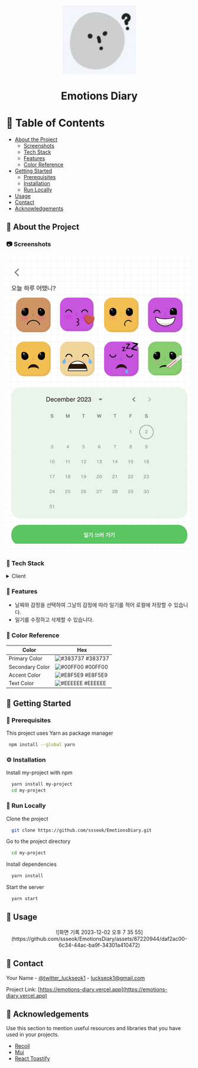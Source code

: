 <div align="center">

  <img src="public/emotion.png" alt="logo" width="200" height="auto" />
  <h1>Emotions Diary</h1>
</div>

<!-- Table of Contents -->

# 📔 Table of Contents

- [About the Project](#🌟-about-the-project)
  - [Screenshots](#📷-screenshots)
  - [Tech Stack](#👾-tech-stack)
  - [Features](#🎯-features)
  - [Color Reference](#🎨-color-reference)
  <!-- - [Environment Variables](#key-environment-variables) -->
- [Getting Started](#🧰-getting-started)
  - [Prerequisites](#🚨-prerequisites)
  - [Installation](#⚙️-installation)
  - [Run Locally](#🏃-run-locally)
    <!-- - [Running Tests](#test_tube-running-tests) -->
    <!-- - [Deployment](#triangular_flag_on_post-deployment) -->
- [Usage](#👀-usage)
  <!-- - [Roadmap](#compass-roadmap) -->
  <!-- - [Contributing](#wave-contributing) -->
    <!-- - [Code of Conduct](#scroll-code-of-conduct) -->
  <!-- - [FAQ](#grey_question-faq) -->
  <!-- - [License](#warning-license) -->
- [Contact](#🤝-contact)
- [Acknowledgements](#💎-acknowledgements)

<!-- About the Project -->

## 🌟 About the Project

<!-- Screenshots -->

### 📷 Screenshots

<div align="center"> 
  <img src="public/myimg.png" alt="screenshot" />
</div>

<!-- TechStack -->

### 👾 Tech Stack

<details>
  <summary>Client</summary>
  <ul>
    <li><a href="https://www.typescriptlang.org/">Typescript</a></li>
    <li><a href="https://reactjs.org/">React.js</a></li>
    <li><a href="https://tailwindcss.com/">TailwindCSS</a></li>
  </ul>
</details>

<!-- <details>
  <summary>Server</summary>
  <ul>
    <li><a href="https://www.typescriptlang.org/">Typescript</a></li>
    <li><a href="https://expressjs.com/">Express.js</a></li>
    <li><a href="https://go.dev/">Golang</a></li>
    <li><a href="https://nestjs.com/">Nest.js</a></li>
    <li><a href="https://socket.io/">SocketIO</a></li>
    <li><a href="https://www.prisma.io/">Prisma</a></li>
    <li><a href="https://www.apollographql.com/">Apollo</a></li>
    <li><a href="https://graphql.org/">GraphQL</a></li>
  </ul>
</details>

<details>
<summary>Database</summary>
  <ul>
    <li><a href="https://www.mysql.com/">MySQL</a></li>
    <li><a href="https://www.postgresql.org/">PostgreSQL</a></li>
    <li><a href="https://redis.io/">Redis</a></li>
    <li><a href="https://neo4j.com/">Neo4j</a></li>
    <li><a href="https://www.mongodb.com/">MongoDB</a></li>
  </ul>
</details>

<details>
<summary>DevOps</summary>
  <ul>
    <li><a href="https://www.docker.com/">Docker</a></li>
    <li><a href="https://www.jenkins.io/">Jenkins</a></li>
    <li><a href="https://circleci.com/">CircleCLI</a></li>
  </ul>
</details> -->

<!-- Features -->

### 🎯 Features

- 날짜와 감정을 선택하여 그날의 감정에 따라 일기를 적어 로컬에 저장할 수 있습니다.
- 일기를 수정하고 삭제할 수 있습니다.

<!-- Color Reference -->

### 🎨 Color Reference

| Color           | Hex                                                              |
| --------------- | ---------------------------------------------------------------- |
| Primary Color   | ![#383737](https://via.placeholder.com/10/383737?text=+) #383737 |
| Secondary Color | ![#00FF00](https://via.placeholder.com/10/00FF00?text=+) #00FF00 |
| Accent Color    | ![#E8F5E9](https://via.placeholder.com/10/E8F5E9?text=+) #E8F5E9 |
| Text Color      | ![#EEEEEE](https://via.placeholder.com/10/EEEEEE?text=+) #EEEEEE |

<!-- Env Variables -->

<!-- ### 🔑 Environment Variables

To run this project, you will need to add the following environment variables to your .env file

`API_KEY`

`ANOTHER_API_KEY` -->

<!-- Getting Started -->

## 🧰 Getting Started

<!-- Prerequisites -->

### 🚨 Prerequisites

This project uses Yarn as package manager

```bash
 npm install --global yarn
```

<!-- Installation -->

### ⚙️ Installation

Install my-project with npm

```bash
  yarn install my-project
  cd my-project
```

<!-- Running Tests -->

<!-- ### 🧪 Running Tests

To run tests, run the following command

```bash
  yarn test test
``` -->

<!-- Run Locally -->

### 🏃 Run Locally

Clone the project

```bash
  git clone https://github.com/ssseok/EmotionsDiary.git
```

Go to the project directory

```bash
  cd my-project
```

Install dependencies

```bash
  yarn install
```

Start the server

```bash
  yarn start
```

<!-- Deployment -->

<!-- ### 🚩 Deployment

To deploy this project run

```bash
  yarn deploy
``` -->

<!-- Usage -->

## 👀 Usage
<div align="center">
![화면 기록 2023-12-02 오후 7 35 55](https://github.com/ssseok/EmotionsDiary/assets/87220944/daf2ac00-6c34-44ac-ba9f-34301a410472)
</div>

<!-- Use this space to tell a little more about your project and how it can be used. Show additional screenshots, code samples, demos or link to other resources.

```javascript
import Component from "my-project";

function App() {
  return <Component />;
}
``` -->

<!-- Roadmap -->
<!--
## 🧭 Roadmap

- [x] Todo 1
- [ ] Todo 2 -->

<!-- Contributing -->

<!-- ## 👋 Contributing

<a href="https://github.com/Louis3797/awesome-readme-template/graphs/contributors">
  <img src="https://contrib.rocks/image?repo=Louis3797/awesome-readme-template" />
</a>

Contributions are always welcome!

See `contributing.md` for ways to get started. -->

<!-- Code of Conduct -->

<!-- ### 📜 Code of Conduct

Please read the [Code of Conduct](https://github.com/Louis3797/awesome-readme-template/blob/master/CODE_OF_CONDUCT.md) -->

<!-- FAQ -->

<!-- ## ❔ FAQ

- Question 1

  - Answer 1

- Question 2

  - Answer 2 -->

<!-- License -->

<!-- ## ⚠️ License

Distributed under the no License. See LICENSE.txt for more information. -->

<!-- Contact -->

## 🤝 Contact

Your Name - [@twitter_luckseok1](https://twitter.com/luckseok1) - luckseok1@gmail.com

Project Link: [https://emotions-diary.vercel.app](https://emotions-diary.vercel.app)

<!-- Acknowledgments -->

## 💎 Acknowledgements

Use this section to mention useful resources and libraries that you have used in your projects.

- [Recoil](https://recoiljs.org/ko/)
- [Mui](https://mui.com/)
- [React Toastify](https://fkhadra.github.io/react-toastify/introduction)

